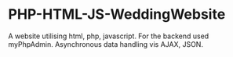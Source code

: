 # PHP-HTML-JS-WeddingWebsite
A website utilising html, php, javascript. For the backend used myPhpAdmin. Asynchronous data handling vis AJAX, JSON.
